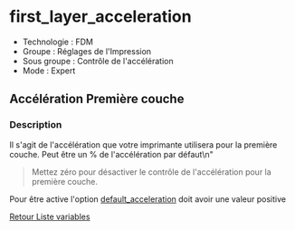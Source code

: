 # first_layer_acceleration

* Technologie : FDM
* Groupe : Réglages de l'Impression
* Sous groupe : Contrôle de l'accélération
* Mode : Expert

## Accélération Première couche

### Description

Il s'agit de l'accélération que votre imprimante utilisera pour la première couche.
Peut être un % de l'accélération par défaut\n"

> Mettez zéro pour désactiver le contrôle de l'accélération pour la première couche.

Pour être active l'option [default_acceleration](default_acceleration.md) doit avoir une valeur positive

[Retour Liste variables](variable_list.md)